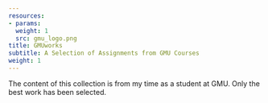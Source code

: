 ```yaml
---
resources:
- params:
  weight: 1
  src: gmu_logo.png
title: GMUworks 
subtitle: A Selection of Assignments from GMU Courses
weight: 1
---
```


The content of this collection is from my time as a student at GMU. Only the best work has been selected.
